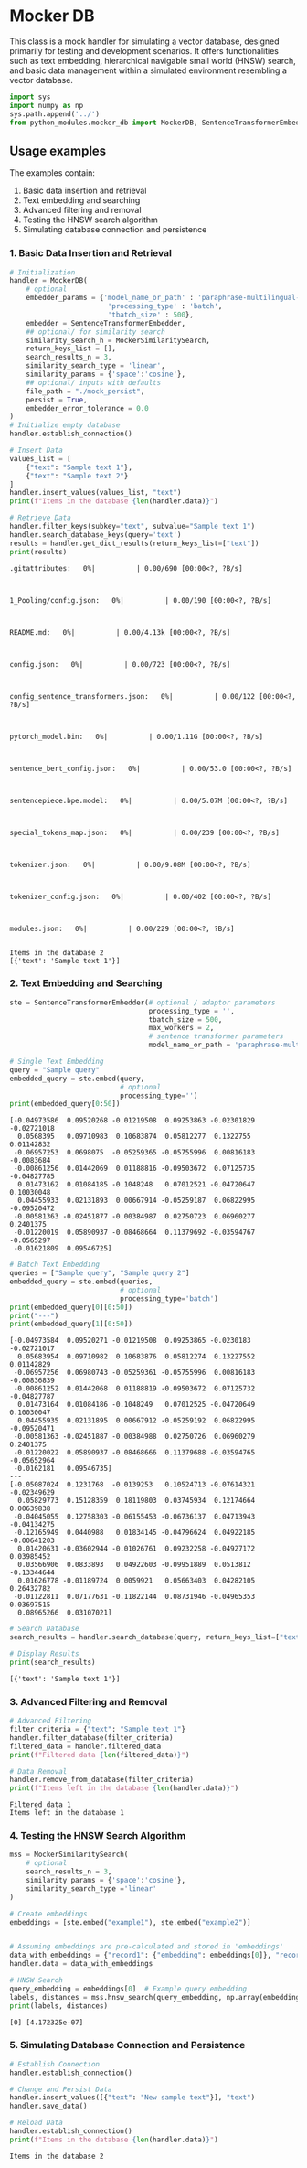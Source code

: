 # Mocker DB

This class is a mock handler for simulating a vector database, designed primarily for testing and development scenarios.
It offers functionalities such as text embedding, hierarchical navigable small world (HNSW) search,
and basic data management within a simulated environment resembling a vector database.



```python
import sys
import numpy as np
sys.path.append('../')
from python_modules.mocker_db import MockerDB, SentenceTransformerEmbedder, MockerSimilaritySearch
```

## Usage examples

The examples contain:
1. Basic data insertion and retrieval
2. Text embedding and searching
3. Advanced filtering and removal
4. Testing the HNSW search algorithm
5. Simulating database connection and persistence


### 1. Basic Data Insertion and Retrieval


```python
# Initialization
handler = MockerDB(
    # optional
    embedder_params = {'model_name_or_path' : 'paraphrase-multilingual-mpnet-base-v2',
                        'processing_type' : 'batch',
                        'tbatch_size' : 500},
    embedder = SentenceTransformerEmbedder,
    ## optional/ for similarity search
    similarity_search_h = MockerSimilaritySearch,
    return_keys_list = [],
    search_results_n = 3,
    similarity_search_type = 'linear',
    similarity_params = {'space':'cosine'},
    ## optional/ inputs with defaults
    file_path = "./mock_persist",
    persist = True,
    embedder_error_tolerance = 0.0
)
# Initialize empty database
handler.establish_connection()

# Insert Data
values_list = [
    {"text": "Sample text 1"},
    {"text": "Sample text 2"}
]
handler.insert_values(values_list, "text")
print(f"Items in the database {len(handler.data)}")

# Retrieve Data
handler.filter_keys(subkey="text", subvalue="Sample text 1")
handler.search_database_keys(query='text')
results = handler.get_dict_results(return_keys_list=["text"])
print(results)

```


    .gitattributes:   0%|          | 0.00/690 [00:00<?, ?B/s]



    1_Pooling/config.json:   0%|          | 0.00/190 [00:00<?, ?B/s]



    README.md:   0%|          | 0.00/4.13k [00:00<?, ?B/s]



    config.json:   0%|          | 0.00/723 [00:00<?, ?B/s]



    config_sentence_transformers.json:   0%|          | 0.00/122 [00:00<?, ?B/s]



    pytorch_model.bin:   0%|          | 0.00/1.11G [00:00<?, ?B/s]



    sentence_bert_config.json:   0%|          | 0.00/53.0 [00:00<?, ?B/s]



    sentencepiece.bpe.model:   0%|          | 0.00/5.07M [00:00<?, ?B/s]



    special_tokens_map.json:   0%|          | 0.00/239 [00:00<?, ?B/s]



    tokenizer.json:   0%|          | 0.00/9.08M [00:00<?, ?B/s]



    tokenizer_config.json:   0%|          | 0.00/402 [00:00<?, ?B/s]



    modules.json:   0%|          | 0.00/229 [00:00<?, ?B/s]


    Items in the database 2
    [{'text': 'Sample text 1'}]


### 2. Text Embedding and Searching


```python
ste = SentenceTransformerEmbedder(# optional / adaptor parameters
                                  processing_type = '',
                                  tbatch_size = 500,
                                  max_workers = 2,
                                  # sentence transformer parameters
                                  model_name_or_path = 'paraphrase-multilingual-mpnet-base-v2',)
```


```python
# Single Text Embedding
query = "Sample query"
embedded_query = ste.embed(query,
                           # optional
                           processing_type='')
print(embedded_query[0:50])
```

    [-0.04973586  0.09520268 -0.01219508  0.09253863 -0.02301829 -0.02721018
      0.0568395   0.09710983  0.10683874  0.05812277  0.1322755   0.01142832
     -0.06957253  0.0698075  -0.05259365 -0.05755996  0.00816183 -0.0083684
     -0.00861256  0.01442069  0.01188816 -0.09503672  0.07125735 -0.04827785
      0.01473162  0.01084185 -0.1048248   0.07012521 -0.04720647  0.10030048
      0.04455933  0.02131893  0.00667914 -0.05259187  0.06822995 -0.09520472
     -0.00581363 -0.02451877 -0.00384987  0.02750723  0.06960277  0.2401375
     -0.01220019  0.05890937 -0.08468664  0.11379692 -0.03594767 -0.0565297
     -0.01621809  0.09546725]



```python
# Batch Text Embedding
queries = ["Sample query", "Sample query 2"]
embedded_query = ste.embed(queries,
                           # optional
                           processing_type='batch')
print(embedded_query[0][0:50])
print("---")
print(embedded_query[1][0:50])
```

    [-0.04973584  0.09520271 -0.01219508  0.09253865 -0.0230183  -0.02721017
      0.05683954  0.09710982  0.10683876  0.05812274  0.13227552  0.01142829
     -0.06957256  0.06980743 -0.05259361 -0.05755996  0.00816183 -0.00836839
     -0.00861252  0.01442068  0.01188819 -0.09503672  0.07125732 -0.04827787
      0.01473164  0.01084186 -0.1048249   0.07012525 -0.04720649  0.10030047
      0.04455935  0.02131895  0.00667912 -0.05259192  0.06822995 -0.09520471
     -0.00581363 -0.02451887 -0.00384988  0.02750726  0.06960279  0.2401375
     -0.01220022  0.05890937 -0.08468666  0.11379688 -0.03594765 -0.05652964
     -0.0162181   0.09546735]
    ---
    [-0.05087024  0.1231768  -0.0139253   0.10524713 -0.07614321 -0.02349629
      0.05829773  0.15128359  0.18119803  0.03745934  0.12174664  0.00639838
     -0.04045055  0.12758303 -0.06155453 -0.06736137  0.04713943 -0.04134275
     -0.12165949  0.0440988   0.01834145 -0.04796624  0.04922185 -0.00641203
      0.01420631 -0.03602944 -0.01026761  0.09232258 -0.04927172  0.03985452
      0.03566906  0.0833893   0.04922603 -0.09951889  0.0513812  -0.13344644
      0.01626778 -0.01189724  0.0059921   0.05663403  0.04282105  0.26432782
     -0.01122811  0.07177631 -0.11822144  0.08731946 -0.04965353  0.03697515
      0.08965266  0.03107021]



```python
# Search Database
search_results = handler.search_database(query, return_keys_list=["text"])

# Display Results
print(search_results)

```

    [{'text': 'Sample text 1'}]


### 3. Advanced Filtering and Removal


```python
# Advanced Filtering
filter_criteria = {"text": "Sample text 1"}
handler.filter_database(filter_criteria)
filtered_data = handler.filtered_data
print(f"Filtered data {len(filtered_data)}")

# Data Removal
handler.remove_from_database(filter_criteria)
print(f"Items left in the database {len(handler.data)}")

```

    Filtered data 1
    Items left in the database 1


### 4. Testing the HNSW Search Algorithm


```python
mss = MockerSimilaritySearch(
    # optional
    search_results_n = 3,
    similarity_params = {'space':'cosine'},
    similarity_search_type ='linear'
)
```


```python
# Create embeddings
embeddings = [ste.embed("example1"), ste.embed("example2")]


# Assuming embeddings are pre-calculated and stored in 'embeddings'
data_with_embeddings = {"record1": {"embedding": embeddings[0]}, "record2": {"embedding": embeddings[1]}}
handler.data = data_with_embeddings

# HNSW Search
query_embedding = embeddings[0]  # Example query embedding
labels, distances = mss.hnsw_search(query_embedding, np.array(embeddings), k=1)
print(labels, distances)

```

    [0] [4.172325e-07]


### 5. Simulating Database Connection and Persistence


```python
# Establish Connection
handler.establish_connection()

# Change and Persist Data
handler.insert_values([{"text": "New sample text"}], "text")
handler.save_data()

# Reload Data
handler.establish_connection()
print(f"Items in the database {len(handler.data)}")

```

    Items in the database 2

